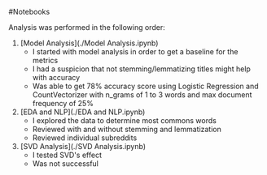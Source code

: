 #Notebooks

Analysis was performed in the following order:

1. [Model Analysis](./Model Analysis.ipynb)
	- I started with model analysis in order to get a baseline for the metrics
	- I had a suspicion that not stemming/lemmatizing titles might help with accuracy
	- Was able to get 78% accuracy score using Logistic Regression and CountVectorizer with n_grams of 1 to 3 words and max document frequency of 25%
2. [EDA and NLP](./EDA and NLP.ipynb)
	- I explored the data to determine most commons words
	- Reviewed with and without stemming and lemmatization
	- Reviewed individual subreddits
3. [SVD Analysis](./SVD Analysis.ipynb)
	- I tested SVD's effect
	- Was not successful